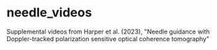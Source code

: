 # needle_videos
Supplemental videos from Harper et al. (2023), "Needle guidance with Doppler-tracked polarization sensitive optical coherence tomography"
